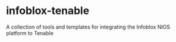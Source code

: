 # infoblox-tenable
A collection of tools and templates for integrating the Infoblox NIOS platform to Tenable

